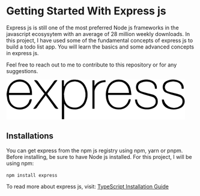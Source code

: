 <!-- @format -->

# Getting Started With Express js

Express js is still one of the most preferred Node js frameworks in the javascript ecosysytem with an average of 28 million weekly downloads. In this project, I have used some of the fundamental concepts of express js to build a todo list app. You will learn the basics and some advanced concepts in express js.

Feel free to reach out to me to contribute to this repository or for any suggestions.

![Typescript Banner](/assets/express.png)

## Installations

You can get express from the npm js registry using npm, yarn or pnpm. Before installing, be sure to have Node js installed. For this project, I will be using npm:

`npm install express`

To read more about express js, visit: [TypeScript Installation Guide](https://expressjs.com/en/guide/routing.html)
